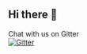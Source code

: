## Hi there 👋

Chat with us on Gitter<br>
[![Gitter](https://badges.gitter.im/ElvasTower/community.svg)](https://gitter.im/ElvasTower/community?utm_source=badge&utm_medium=badge&utm_campaign=pr-badge)
<!--

**Here are some ideas to get you started:**

🙋‍♀️ A short introduction - what is your organization all about?
🌈 Contribution guidelines - how can the community get involved?
👩‍💻 Useful resources - where can the community find your docs? Is there anything else the community should know?
🍿 Fun facts - what does your team eat for breakfast?
🧙 Remember, you can do mighty things with the power of [Markdown](https://docs.github.com/github/writing-on-github/getting-started-with-writing-and-formatting-on-github/basic-writing-and-formatting-syntax)
-->

